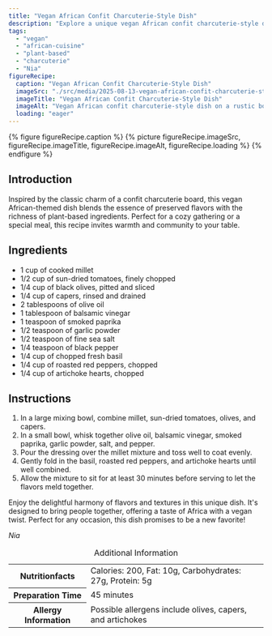 ```yaml
---
title: "Vegan African Confit Charcuterie-Style Dish"
description: "Explore a unique vegan African confit charcuterie-style dish blending preserved flavors with plant-based richness, perfect for gatherings."
tags:
  - "vegan"
  - "african-cuisine"
  - "plant-based"
  - "charcuterie"
  - "Nia"
figureRecipe: 
  caption: "Vegan African Confit Charcuterie-Style Dish"
  imageSrc: "./src/media/2025-08-13-vegan-african-confit-charcuterie-style-dish-9706.png"
  imageTitle: "Vegan African Confit Charcuterie-Style Dish"
  imageAlt: "Vegan African confit charcuterie-style dish on a rustic board with millet, vegetables, and dressing on a linen-covered table under soft lighting."
  loading: "eager"
---
```


{% figure figureRecipe.caption %}
{% picture figureRecipe.imageSrc, figureRecipe.imageTitle, figureRecipe.imageAlt, figureRecipe.loading %}
{% endfigure %}

## Introduction

Inspired by the classic charm of a confit charcuterie board, this vegan African-themed dish blends the essence of preserved flavors with the richness of plant-based ingredients. Perfect for a cozy gathering or a special meal, this recipe invites warmth and community to your table.

## Ingredients

- 1 cup of cooked millet
- 1/2 cup of sun-dried tomatoes, finely chopped
- 1/4 cup of black olives, pitted and sliced
- 1/4 cup of capers, rinsed and drained
- 2 tablespoons of olive oil
- 1 tablespoon of balsamic vinegar
- 1 teaspoon of smoked paprika
- 1/2 teaspoon of garlic powder
- 1/2 teaspoon of fine sea salt
- 1/4 teaspoon of black pepper
- 1/4 cup of chopped fresh basil
- 1/4 cup of roasted red peppers, chopped
- 1/4 cup of artichoke hearts, chopped

## Instructions

1. In a large mixing bowl, combine millet, sun-dried tomatoes, olives, and capers.
2. In a small bowl, whisk together olive oil, balsamic vinegar, smoked paprika, garlic powder, salt, and pepper.
3. Pour the dressing over the millet mixture and toss well to coat evenly.
4. Gently fold in the basil, roasted red peppers, and artichoke hearts until well combined.
5. Allow the mixture to sit for at least 30 minutes before serving to let the flavors meld together.

Enjoy the delightful harmony of flavors and textures in this unique dish. It's designed to bring people together, offering a taste of Africa with a vegan twist. Perfect for any occasion, this dish promises to be a new favorite!

*Nia*

<table><caption class='sr-only'>Additional Information</caption><tr><th>Nutritionfacts</th><td>Calories: 200, Fat: 10g, Carbohydrates: 27g, Protein: 5g&nbsp;</td></tr><tr><th>Preparation Time</th><td>45 minutes&nbsp;</td></tr><tr><th>Allergy Information</th><td>Possible allergens include olives, capers, and artichokes&nbsp;</td></tr></table>

